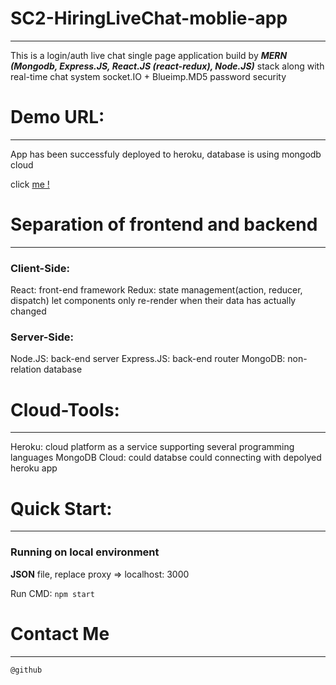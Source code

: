 # SC2-HiringLiveChat-moblie-app
---
This is a login/auth live chat single page application build by ***MERN (Mongodb, Express.JS, React.JS (react-redux), Node.JS)*** stack along with real-time chat system socket.IO + Blueimp.MD5 password security

# Demo URL:
---
App has been successfuly deployed to heroku, database is using mongodb cloud

click <a href="https://infinite-eyrie-90501.herokuapp.com/">me !<a>
  
# Separation of frontend and backend
---
### Client-Side:
React: front-end framework
Redux: state management(action, reducer, dispatch) let components only re-render when their data has actually changed

### Server-Side:
Node.JS: back-end server
Express.JS: back-end router
MongoDB: non-relation database

# Cloud-Tools:
---
Heroku: cloud platform as a service supporting several programming languages
MongoDB Cloud: could databse could connecting with depolyed heroku app

# Quick Start:
---

### Running on local environment

**JSON** file, replace proxy => localhost: 3000

Run CMD: `npm start`

# Contact Me
---
`@github`

